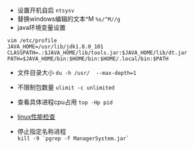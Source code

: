 * 设置开机自启 `ntsysv `
* 替换windows编辑的文本^M `%s/^M//g`
* java环境变量设置
```
vim /etc/profile
JAVA_HOME=/usr/lib/jdk1.8.0_101
CLASSPATH=.:$JAVA_HOME/lib/tools.jar:$JAVA_HOME/lib/dt.jar
PATH=$JAVA_HOME/bin:$HOME/bin:$HOME/.local/bin:$PATH
```
* 文件目录大小 `du -h /usr/  --max-depth=1`
* 不限制包数量 `ulimit -c unlimited`
* 查看具体进程cpu占用 `top -Hp pid`
* [linux性能检查](https://my.oschina.net/hosee/blog/906955)


* 停止指定名称进程  
``
kill -9 `pgrep -f ManagerSystem.jar`
``
